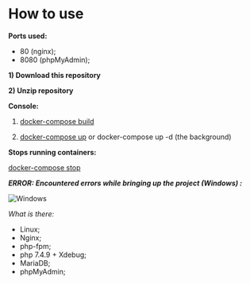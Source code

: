 # How to use

**Ports used:**
- 80 (nginx);
- 8080 (phpMyAdmin);

**1) Download this repository**

**2) Unzip repository**

**Console:**

1) [docker-compose build](https://docs.docker.com/compose/reference/build/ "What is docker-compose build")

2) [docker-compose up](https://docs.docker.com/compose/reference/up/ "What is docker-compose up") or docker-compose  up -d (the background)

**Stops running containers:**

[docker-compose stop](https://docs.docker.com/compose/reference/stop/ "What is docker-compose stop")

***ERROR: Encountered errors while bringing up the project (Windows) :***

![Windows](https://i.ibb.co/SdS70pT/Screenshot-20200819-210118.png)

*What is there:* 

- Linux;
- Nginx;
- php-fpm;
- php 7.4.9 + Xdebug;
- MariaDB;
- phpMyAdmin;
